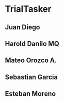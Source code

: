 ﻿# TrialTasker
## Juan Diego 
## Harold Danilo MQ
## Mateo Orozco A.
## Sebastian Garcia
## Esteban Moreno
